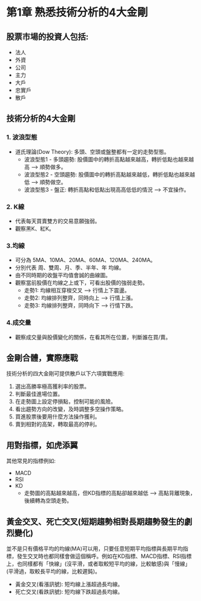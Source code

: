 # 第1章 熟悉技術分析的4大金剛

## 股票市場的投資人包括:
- 法人
- 外資
- 公司
- 主力
- 大戶
- 忠實戶
- 散戶

## 技術分析的4大金剛
### 1. 波浪型態
  -  道氏理論(Dow Theory): 多頭、空頭或盤整都有一定的走勢型態。
     - 波浪型態1 - 多頭趨勢: 股價圖中的轉折高點越來越高，轉折低點也越來越高  --> 順勢做多。
     - 波浪型態2 - 空頭趨勢: 股價圖中的轉折高點越來越低，轉折低點也越來越低 --> 順勢做空。
     - 波浪型態3 - 盤正: 轉折高點和低點出現高高低低的情況 --> 不宜操作。
### 2. K線
  - 代表每天買賣雙方的交易意願強弱。
  - 觀察黑K、紅K。  
### 3.均線
  - 可分為 5MA、10MA、20MA、60MA、120MA、240MA。
  - 分別代表 周、雙周、月、季、半年、年 均線。
  - 由不同時期的收盤平均值會誠的曲線圖。
  - 觀察當前股價在均線之上或下，可看出股價的強弱走勢。
    -  走勢1: 均線相互穿梭交叉 --> 行情上下震盪。
    -  走勢2: 均線排列整齊，同時向上 --> 行情上漲。
    -  走勢3: 均線排列整齊，同時向下 --> 行情下跌。
### 4.成交量
  - 觀察成交量與股價變化的關係，在看其所在位置，判斷誰在買/賣。

## 金剛合體，實際應戰
技術分析的四大金剛可提供散戶以下六項實戰應用:
1. 選出高勝率極高獲利率的股票。
2. 判斷最佳進場位置。
3. 在走勢圖上設定停損點，控制可能的風險。
4. 看出趨勢方向的改變，及時調整多空操作策略。
5. 買進股票後要用什麼方法操作獲利。
6. 賣到相對的高架，轉取最高的停利。

## 用對指標，如虎添翼
其他常見的指標例如:
- MACD
- RSI
- KD
  - 走勢圖的高點越來越高，但KD指標的高點卻越來越低 --> 高點背離現象，後續轉為空頭走勢。

## 黃金交叉、死亡交叉(短期趨勢相對長期趨勢發生的劇烈變化)
並不是只有價格平均的均線(MA)可以用，只要任意短期平均指標與長期平均指標，發生交叉時也都同樣會做這個稱呼。例如在KD指標、MACD指標、RSI指標上，也同樣都有「快線」(沒平滑，或者取較短平均的線，比較敏感)與「慢線」(平滑過，取較長平均的線，比較遲鈍)。
  - 黃金交叉(看漲訊號): 短均線上漲超過長均線。
  - 死亡交叉(看跌訊號): 短均線下跌超過長均線。



